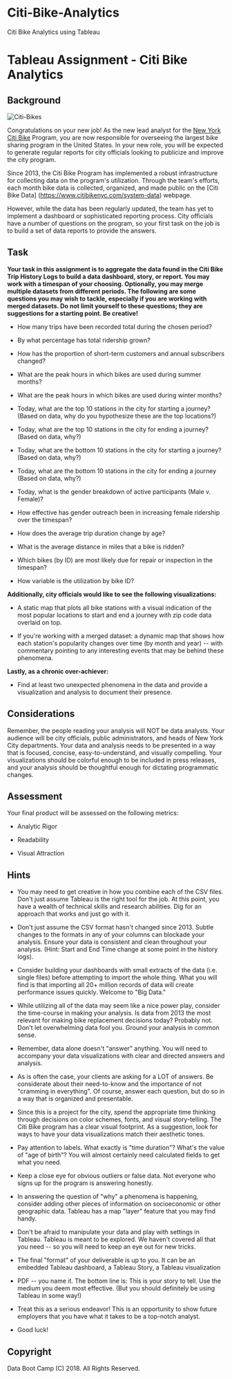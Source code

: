 # Citi-Bike-Analytics
Citi Bike Analytics using Tableau


# Tableau Assignment - Citi Bike Analytics

## Background

![Citi-Bikes](Images/citi-bike-station-bikes.jpg)

Congratulations on your new job! As the new lead analyst for the [New York Citi Bike](https://en.wikipedia.org/wiki/Citi_Bike) Program, 
you are now responsible for overseeing the largest bike sharing program in the United States. In your new role, you will be expected 
to generate regular reports for city officials looking to publicize and improve the city program.

Since 2013, the Citi Bike Program has implemented a robust infrastructure for collecting data on the program's utilization. 
Through the team's efforts, each month bike data is collected, organized, and made public on the [Citi Bike Data]
(https://www.citibikenyc.com/system-data) webpage.

However, while the data has been regularly updated, the team has yet to implement a dashboard or sophisticated reporting process. 
City officials have a number of questions on the program, so your first task on the job is to build a set of data reports to provide 
the answers. 

## Task

**Your task in this assignment is to aggregate the data found in the Citi Bike Trip History Logs to build a data dashboard, story, or report.  You may work with a timespan of your choosing. Optionally, you may merge multiple datasets from different periods. The following are some questions you may wish to tackle, especially if you are working with merged datasets. Do not limit yourself to these questions; they are suggestions for a starting point. Be creative!**

* How many trips have been recorded total during the chosen period?

* By what percentage has total ridership grown? 

* How has the proportion of short-term customers and annual subscribers changed?

* What are the peak hours in which bikes are used during summer months? 

* What are the peak hours in which bikes are used during winter months?

* Today, what are the top 10 stations in the city for starting a journey? (Based on data, why do you hypothesize these are the top locations?)

* Today, what are the top 10 stations in the city for ending a journey? (Based on data, why?)

* Today, what are the bottom 10 stations in the city for starting a journey? (Based on data, why?)

* Today, what are the bottom 10 stations in the city for ending a journey (Based on data, why?)

* Today, what is the gender breakdown of active participants (Male v. Female)?

* How effective has gender outreach been in increasing female ridership over the timespan?

* How does the average trip duration change by age?

* What is the average distance in miles that a bike is ridden?

* Which bikes (by ID) are most likely due for repair or inspection in the timespan? 

* How variable is the utilization by bike ID?

**Additionally, city officials would like to see the following visualizations:**

* A static map that plots all bike stations with a visual indication of the most popular locations to start and end a journey with zip code data overlaid on top.

* If you're working with a merged dataset: a dynamic map that shows how each station's popularity changes over time (by month and year) -- with commentary pointing to any interesting events that may be behind these phenomena.

**Lastly, as a chronic over-achiever:**

* Find at least two unexpected phenomena in the data and provide a visualization and analysis to document their presence. 

## Considerations

Remember, the people reading your analysis will NOT be data analysts. Your audience will be city officials, public administrators, and
 heads of New York City departments. Your data and analysis needs to be presented in a way that is focused, concise, easy-to-understand,
 and visually compelling. Your visualizations should be colorful enough to be included in press releases, and your analysis should be 
thoughtful enough for dictating programmatic changes. 

## Assessment

Your final product will be assessed on the following metrics: 

* Analytic Rigor

* Readability

* Visual Attraction


## Hints

* You may need to get creative in how you combine each of the CSV files. Don't just assume Tableau is the right tool for the job.
 At this point, you have a wealth of technical skills and research abilities. Dig for an approach that works and just go with it.

* Don't just assume the CSV format hasn't changed since 2013. Subtle changes to the formats in any of your columns can blockade your 
analysis. Ensure your data is consistent and clean throughout your analysis. (Hint: Start and End Time change at some point in the 
history logs).

* Consider building your dashboards with small extracts of the data (i.e. single files) before attempting to import the whole thing. 
What you will find is that importing all 20+ million records of data will create performance issues quickly. Welcome to "Big Data."

* While utilizing all of the data may seem like a nice power play, consider the time-course in making your analysis. Is data from 2013
 the most relevant for making bike replacement decisions today? Probably not. Don't let overwhelming data fool you. Ground your analysis 
in common sense.

* Remember, data alone doesn't "answer" anything. You will need to accompany your data visualizations with clear and directed answers and
 analysis. 

* As is often the case, your clients are asking for a LOT of answers. Be considerate about their need-to-know and the importance of not 
"cramming in everything". Of course, answer each question, but do so in a way that is organized and presentable. 

* Since this is a project for the city, spend the appropriate time thinking through decisions on color schemes, fonts, and visual 
story-telling. The Citi Bike program has a clear visual footprint. As a suggestion, look for ways to have your data visualizations 
match their aesthetic tones.

* Pay attention to labels. What exactly is "time duration"? What's the value of "age of birth"? You will almost certainly need calculated 
fields to get what you need.

* Keep a close eye for obvious outliers or false data. Not everyone who signs up for the program is answering honestly.

* In answering the question of "why" a phenomena is happening, consider adding other pieces of information on socioeconomic or other 
geographic data. Tableau has a map "layer" feature that you may find handy. 

* Don't be afraid to manipulate your data and play with settings in Tableau. Tableau is meant to be explored. We haven't covered all 
that you need -- so you will need to keep an eye out for new tricks. 

* The final "format" of your deliverable is up to you. It can be an embedded Tableau dashboard, a Tableau Story, a Tableau visualization 
+ PDF -- you name it. The bottom line is: This is your story to tell. Use the medium you deem most effective. (But you should definitely
 be using Tableau in some way!)

* Treat this as a serious endeavor! This is an opportunity to show future employers that you have what it takes to be a top-notch analyst. 

* Good luck!

## Copyright

Data Boot Camp (C) 2018. All Rights Reserved.
